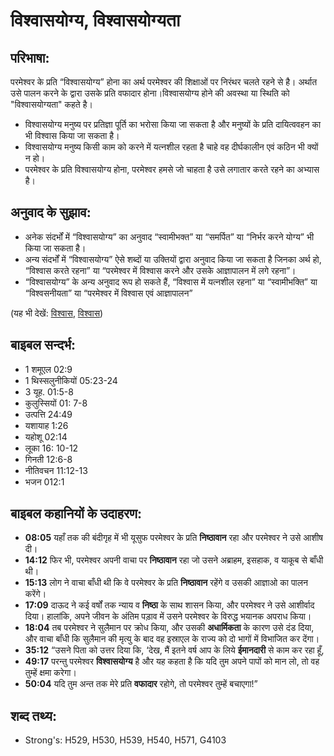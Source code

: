 # विश्वासयोग्य, विश्वासयोग्यता #

## परिभाषा: ##

परमेश्वर के प्रति “विश्वासयोग्य” होना का अर्थ परमेश्वर की शिक्षाओं पर निरंथर चलते रहने से है। अर्थात उसे पालन करने के द्वारा उसके प्रति वफादार होना।विश्वासयोग्य होने की अवस्था या स्थिति को "विश्वासयोग्यता" कहते है।

* विश्वासयोग्य मनुष्य पर प्रतिज्ञा पूर्ति का भरोसा किया जा सकता है और मनुष्यों के प्रति दायित्ववहन का भी विश्वास किया जा सकता है।
* विश्वासयोग्य मनुष्य किसी काम को करने में यत्नशील रहता है चाहे वह दीर्घकालीन एवं कठिन भी क्यों न हो।
* परमेश्वर के प्रति विश्वासयोग्य होना, परमेश्वर हमसे जो चाहता है उसे लगातार करते रहने का अभ्यास है।

## अनुवाद के सुझाव: ##

* अनेक संदर्भों में “विश्वासयोग्य” का अनुवाद “स्वामीभक्त” या “समर्पित” या “निर्भर करने योग्य” भी किया जा सकता है।
* अन्य संदर्भों में “विश्वासयोग्य” ऐसे शब्दों या उक्तियों द्वारा अनुवाद किया जा सकता है जिनका अर्थ हो, “विश्वास करते रहना” या “परमेश्वर में विश्वास करने और उसके आज्ञापालन में लगे रहना”।
* “विश्वासयोग्य” के अन्य अनुवाद रूप हो सकते हैं, “विश्वास में यत्नशील रहना” या “स्वामीभक्ति” या “विश्वसनीयता” या “परमेश्वर में विश्वास एवं आज्ञापालन”

(यह भी देखें: [विश्वास](../faith.md), [विश्वास](../believe.md))

## बाइबल सन्दर्भ: ##

* 1 शमूएल 02:9
* 1 थिस्सलुनीकियों 05:23-24
* 3 यूह. 01:5-8
* कुलुस्सियों 01: 7-8
* उत्पत्ति 24:49
* यशायाह 1:26
* यहोशू 02:14
* लूका 16: 10-12
* गिनती 12:6-8
* नीतिवचन 11:12-13
* भजन 012:1

## बाइबल कहानियों के उदाहरण: ##

* __08:05__ यहाँ तक की बंदीगृह में भी यूसुफ परमेश्वर के प्रति __निष्ठावान__ रहा और परमेश्वर ने उसे आशीष दी।
* __14:12__  फिर भी, परमेश्वर अपनी वाचा पर __निष्ठावान__ रहा जो उसने अब्राहम, इसहाक, व याकूब से बाँधी थी।
* __15:13__ लोग ने वाचा बाँधी थी कि वे परमेश्वर के प्रति __निष्ठावान__ रहेंगे व उसकी आज्ञाओ का पालन करेंगे।
* __17:09__ दाऊद ने कई वर्षों तक न्याय व __निष्ठा__ के साथ शासन किया, और परमेश्वर ने उसे  आशीर्वाद दिया। हालांकि, अपने जीवन के अंतिम पड़ाव में उसने परमेश्वर के विरुद्ध  भयानक अपराध किया।
* __18:04__ तब परमेश्वर ने सुलैमान पर क्रोध किया, और उसकी __अधार्मिकता__ के कारण उसे दंड  दिया, और वाचा बाँधी कि सुलैमान की मृत्यु के बाद वह इस्राएल के राज्य को दो भागों में विभाजित कर देंगा।
* __35:12__ “उसने पिता को उत्तर दिया कि, ‘देख, मैं इतने वर्ष आप के लिये __ईमानदारी__ से काम कर रहा हूँ,
* __49:17__ परन्तु परमेश्वर __विश्वासयोग्य__ है और यह कहता है कि यदि तुम अपने पापों को मान लो, तो वह  तुम्हें क्षमा करेगा।
* __50:04__ यदि तुम अन्त तक मेरे प्रति __वफादार__ रहोगे, तो परमेश्वर तुम्हें बचाएगा!”

## शब्द तथ्य: ##

* Strong's: H529, H530, H539, H540, H571, G4103
